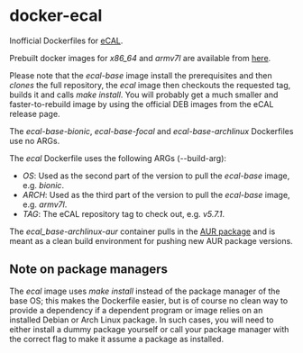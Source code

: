 # docker-ecal
Inofficial Dockerfiles for [eCAL](https://github.com/continental/ecal).

Prebuilt docker images for *x86_64* and *armv7l* are available from [here](https://hub.docker.com/u/blutkoete).

Please note that the _ecal-base_ image install the prerequisites and then *clones* the full repository, the _ecal_ image then checkouts the requested tag, builds it and calls *make install*. You will probably get a much smaller and faster-to-rebuild image by using the official DEB images from the eCAL release page.

The _ecal-base-bionic_, _ecal-base-focal_ and _ecal-base-archlinux_ Dockerfiles use no ARGs.

The _ecal_ Dockerfile uses the following ARGs (--build-arg):

- *OS*: Used as the second part of the version to pull the _ecal-base_ image, e.g. _bionic_.
- *ARCH*: Used as the third part of the version to pull the _ecal-base_ image, e.g. _armv7l_.
- *TAG*: The eCAL repository tag to check out, e.g. _v5.7.1_.

The _ecal_base-archlinux-aur_ container pulls in the [AUR package](https://aur.archlinux.org/packages/ecal/) and is meant as a clean build environment for pushing new AUR package versions.

## Note on package managers
The _ecal_ image uses *make install* instead of the package manager of the base OS; this makes the Dockerfile easier, but is of course no clean way to provide a dependency if a dependent program or image relies on an installed Debian or Arch Linux package. In such cases, you will need to either install a dummy package yourself or call your package manager with the correct flag to make it assume a package as installed.
